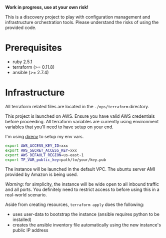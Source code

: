 **Work in progress, use at your own risk!**

This is a discovery project to play with configuration management and infrastructure orchestration tools. Please understand the risks of using the provided code.

# Prerequisites
- ruby 2.5.1
- terraform (>= 0.11.8)
- ansible (>= 2.7.4)

# Infrastructure

All terraform related files are located in the `./ops/terraform` directory.

This project is launched on AWS. Ensure you have valid AWS credentials before proceeding. All terraform variables are currently using environment variables that you'll need to have setup on your end.

I'm using [direnv](https://direnv.net/) to setup my env vars.

```bash
export AWS_ACCESS_KEY_ID=xxx
export AWS_SECRET_ACCESS_KEY=xxx
export AWS_DEFAULT_REGION=us-east-1
export TF_VAR_public_key=path/to/your/key.pub
```

The instance will be launched in the default VPC. The ubuntu server AMI provided by Amazon is being used.

*Warning*: for simplicity, the instance will be wide open to all inbound traffic and all ports. You definitely need to restrict access to before using this in a real-world scenario.

Aside from creating resources, `terraform apply` does the following:

- uses user-data to bootstrap the instance (ansible requires python to be installed)
- creates the ansible inventory file automatically using the new instance's public IP address
